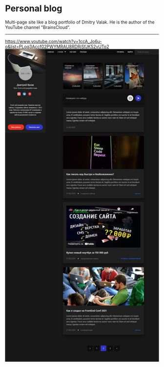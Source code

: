  # Personal blog

Multi-page site like a blog portfolio of Dmitry Valak. He is the author of the YouTube channel "BrainsCloud". 
***
https://www.youtube.com/watch?v=1ccA_Jo6u-o&list=PLoq3Accf02PWYMRAU8RDRjSfJK52vUTo2
![screenshot](src/assets/images/Personal_blog_screenshot.png)